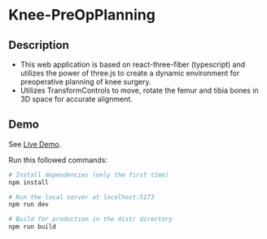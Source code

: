 # Knee-PreOpPlanning

## Description
- This web application is based on react-three-fiber (typescript) and utilizes the power of three.js to create a dynamic environment for preoperative planning of knee surgery.
- Utilizes TransformControls to move, rotate the femur and tibia bones in 3D space for accurate alignment.

## Demo
See [Live Demo](https://surgeryplanning.netlify.app/).


Run this followed commands:

``` bash
# Install dependencies (only the first time)
npm install

# Run the local server at localhost:5173
npm run dev

# Build for production in the dist/ directory
npm run build
```
